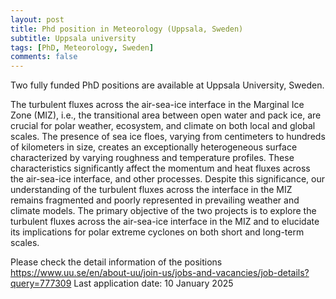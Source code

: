 ```yaml
---
layout: post
title: Phd position in Meteorology (Uppsala, Sweden)
subtitle: Uppsala university
tags: [PhD, Meteorology, Sweden]
comments: false
---
```

Two fully funded PhD positions are available at Uppsala University, Sweden. 



The turbulent fluxes across the air-sea-ice interface in the Marginal Ice Zone (MIZ), i.e., the transitional area between open water and pack ice, are crucial for polar weather, ecosystem, and climate on both local and global scales. The presence of sea ice floes, varying from centimeters to hundreds of kilometers in size, creates an exceptionally heterogeneous surface characterized by varying roughness and temperature profiles. These characteristics significantly affect the momentum and heat fluxes across the air-sea-ice interface, and other processes. Despite this significance, our understanding of the turbulent fluxes across the interface in the MIZ remains fragmented and poorly represented in prevailing weather and climate models. The primary objective of the two projects is to explore the turbulent fluxes across the air-sea-ice interface in the MIZ and to elucidate its implications for polar extreme cyclones on both short and long-term scales.

Please check the detail information of the positions https://www.uu.se/en/about-uu/join-us/jobs-and-vacancies/job-details?query=777309
Last application date: 10 January 2025

